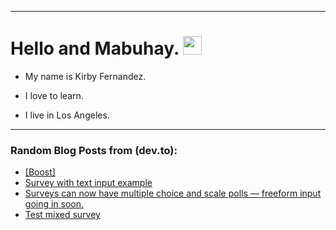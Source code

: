 
<img src="https://komarev.com/ghpvc/?username=kirbygit&style=flat-square&color=blue" alt=""/>

---
<h1>
  Hello and Mabuhay.
  <img src="https://media.giphy.com/media/hvRJCLFzcasrR4ia7z/giphy.gif" width="30px"/>
</h1>

- My name is Kirby Fernandez.

- I love to learn.

- I live in Los Angeles.

---

### Random Blog Posts from (dev.to):
<!-- BLOG-POST-LIST:START -->
- [[Boost]](https://dev.to/ben/-2hcm)
- [Survey with text input example](https://dev.to/ben/survey-with-text-input-example-142p)
- [Surveys can now have multiple choice and scale polls — freeform input going in soon.](https://dev.to/ben/surveys-can-now-have-multiple-choice-and-scale-polls-freeform-input-going-in-soon-4ol2)
- [Test mixed survey](https://dev.to/ben/test-mixed-survey-3jm9)
<!-- BLOG-POST-LIST:END -->
